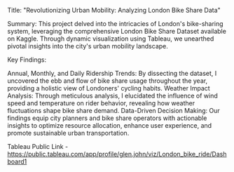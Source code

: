 Title: "Revolutionizing Urban Mobility: Analyzing London Bike Share Data"

Summary:
This project delved into the intricacies of London's bike-sharing system, leveraging the comprehensive London Bike Share Dataset available on Kaggle. Through dynamic visualization using Tableau, we unearthed pivotal insights into the city's urban mobility landscape.

Key Findings:

Annual, Monthly, and Daily Ridership Trends: By dissecting the dataset, I uncovered the ebb and flow of bike share usage throughout the year, providing a holistic view of Londoners' cycling habits.
Weather Impact Analysis: Through meticulous analysis, I elucidated the influence of wind speed and temperature on rider behavior, revealing how weather fluctuations shape bike share demand.
Data-Driven Decision Making: Our findings equip city planners and bike share operators with actionable insights to optimize resource allocation, enhance user experience, and promote sustainable urban transportation.

Tableau Public Link - https://public.tableau.com/app/profile/glen.john/viz/London_bike_ride/Dashboard1
